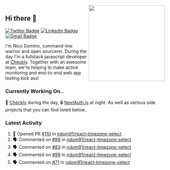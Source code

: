 <img align="right" src="https://user-images.githubusercontent.com/7415984/172472491-91b16eac-fa22-4ecf-92df-d687139fd1f9.gif" width="240" />

## Hi there 👋

[![Twitter Badge](https://img.shields.io/badge/-@ndom91-1ca0f1?style=flat-square&labelColor=1ca0f1&logo=twitter&logoColor=white&link=https://twitter.com/ndom91)](https://twitter.com/ndom91) [![Linkedin Badge](https://img.shields.io/badge/-ndom91-blue?style=flat-square&logo=Linkedin&logoColor=white&link=https://www.linkedin.com/in/ndom91/)](https://www.linkedin.com/in/ndom91/) [![Gmail Badge](https://img.shields.io/badge/-yo@ndo.dev-c14438?style=flat-square&logo=mail.ru&logoColor=white&link=mailto:yo@ndo.dev)](mailto:yo@ndo.dev)

I'm Nico Domino, command-line warrior and open sourcerer. During the day I'm a fullstack javascript developer at [Checkly](https://checklyhq.com). Together with an awesome team, we're helping to make active monitoring and end-to-end web app testing kick ass!

### Currently Working On..

🦝 [Checkly](https://checklyhq.com) during the day, 🔒 [NextAuth.js](https://github.com/nextauthjs/next-auth) at night. As well as various side projects that you can find listed below..

<!--START_SECTION_PROFILE_VIEWS:readme-info-->
<!--END_SECTION_PROFILE_VIEWS:readme-info-->

<!--START_SECTION_DAILY_COMMIT:readme-info-->
<!--END_SECTION_DAILY_COMMIT:readme-info-->

<!--START_SECTION_WEEKLY_COMMIT:readme-info-->
<!--END_SECTION_WEEKLY_COMMIT:readme-info-->

### Latest Activity

<!--START_SECTION:activity-->
1. 💪 Opened PR [#110](https://github.com/ndom91/react-timezone-select/pull/110) in [ndom91/react-timezone-select](https://github.com/ndom91/react-timezone-select)
2. 🗣 Commented on [#99](https://github.com/ndom91/react-timezone-select/issues/99#issuecomment-1848976994) in [ndom91/react-timezone-select](https://github.com/ndom91/react-timezone-select)
3. 🗣 Commented on [#83](https://github.com/ndom91/react-timezone-select/issues/83#issuecomment-1848976686) in [ndom91/react-timezone-select](https://github.com/ndom91/react-timezone-select)
4. 🗣 Commented on [#99](https://github.com/ndom91/react-timezone-select/issues/99#issuecomment-1848975864) in [ndom91/react-timezone-select](https://github.com/ndom91/react-timezone-select)
5. 🗣 Commented on [#71](https://github.com/ndom91/react-timezone-select/issues/71#issuecomment-1848966665) in [ndom91/react-timezone-select](https://github.com/ndom91/react-timezone-select)
<!--END_SECTION:activity-->
